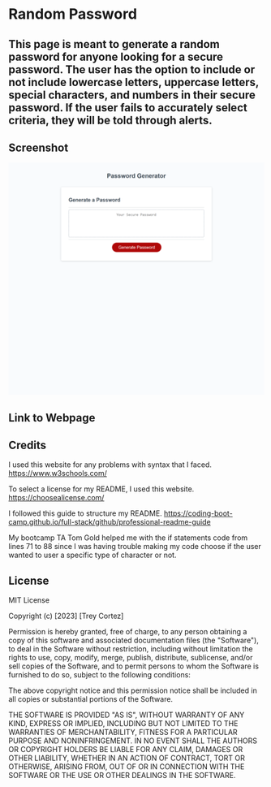 # Random Password

## This page is meant to generate a random password for anyone looking for a secure password. The user has the option to include or not include lowercase letters, uppercase letters, special characters, and numbers in their secure password. If the user fails to accurately select criteria, they will be told through alerts.

## Screenshot
![Password Generator Screenshot](./images/password%20generator%20screenshot.png)

## Link to Webpage

## Credits
I used this website for any problems with syntax that I faced. https://www.w3schools.com/

To select a license for my README, I used this website. https://choosealicense.com/

I followed this guide to structure my README. https://coding-boot-camp.github.io/full-stack/github/professional-readme-guide

My bootcamp TA Tom Gold helped me with the if statements code from lines 71 to 88 since I was having trouble making my code choose if the user wanted to user a specific type of character or not.

## License
MIT License

Copyright (c) [2023] [Trey Cortez]

Permission is hereby granted, free of charge, to any person obtaining a copy
of this software and associated documentation files (the "Software"), to deal
in the Software without restriction, including without limitation the rights
to use, copy, modify, merge, publish, distribute, sublicense, and/or sell
copies of the Software, and to permit persons to whom the Software is
furnished to do so, subject to the following conditions:

The above copyright notice and this permission notice shall be included in all
copies or substantial portions of the Software.

THE SOFTWARE IS PROVIDED "AS IS", WITHOUT WARRANTY OF ANY KIND, EXPRESS OR
IMPLIED, INCLUDING BUT NOT LIMITED TO THE WARRANTIES OF MERCHANTABILITY,
FITNESS FOR A PARTICULAR PURPOSE AND NONINFRINGEMENT. IN NO EVENT SHALL THE
AUTHORS OR COPYRIGHT HOLDERS BE LIABLE FOR ANY CLAIM, DAMAGES OR OTHER
LIABILITY, WHETHER IN AN ACTION OF CONTRACT, TORT OR OTHERWISE, ARISING FROM,
OUT OF OR IN CONNECTION WITH THE SOFTWARE OR THE USE OR OTHER DEALINGS IN THE
SOFTWARE.